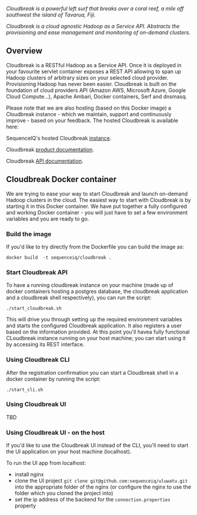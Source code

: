 
*Cloudbreak is a powerful left surf that breaks over a coral reef, a mile off southwest the island of Tavarua, Fiji.*

*Cloudbreak is a cloud agnostic Hadoop as a Service API. Abstracts the provisioning and ease management and monitoring of on-demand clusters.*

## Overview

Cloudbreak is a RESTful Hadoop as a Service API. Once it is deployed in your favourite servlet container exposes a REST API allowing to span up Hadoop clusters of arbitrary sizes on your selected cloud provider. Provisioning Hadoop has never been easier. Cloudbreak is built on the foundation of cloud providers API (Amazon AWS, Microsoft Azure, Google Cloud Compute...), Apache Ambari, Docker containers, Serf and dnsmasq.

Please note that we are also hosting (based on this Docker image) a Cloudbreak instance - which we maintain, support and continuously improve - based on your feedback. The hosted Cloudbreak is available here:

SequenceIQ's hosted Cloudbreak [instance](https://cloudbreak.sequenceiq.com/).

Cloudbreak [product documentation](http://sequenceiq.com/cloudbreak/).

Cloudbreak [API documentation](http://docs.cloudbreak.apiary.io/).


## Cloudbreak Docker container

We are trying to ease your way to start Cloudbreak and launch on-demand Hadoop clusters in the cloud. The easiest way to start with Cloudbreak is by starting it in  this Docker container. We have put together a fully configured and working Docker container - you will just have to set a few environment variables and you are ready to go.

### Build the image

If you'd like to try directly from the Dockerfile you can build the image as:
```
docker build  -t sequenceiq/cloudbreak .
```

### Start Cloudbreak API

To have a running cloudbreak instance on your machine (made up of docker containers hosting a postgres database, the cloudbreak application and a cloudbreak shell respectively), you can run the script:

```
./start_cloudbreak.sh
```

This will drive you through setting up the required environment variables and starts the configured Cloudbreak application. It also registers a user based on the information provided. At this point you'll havea fully functional CLoudbreak instance running on your host machine; you can start using it by accessing its  REST interface.


### Using Cloudbreak CLI

After the registration confirmation you can start a Cloudbreak shell in a docker container by running the script:

```
./start_cli.sh
```

### Using Cloudbreak UI 

TBD 

### Using Cloudbreak UI - on the host

If you'd like to use the Cloudbreak UI instead of the CLI, you'll need to start the UI application on your host machine (localhost).

To run the UI app from localhost:

* install nginx
* clone the UI project `git clone git@github.com:sequenceiq/uluwatu.git` into the appropriate folder of the nginx (or configure the nginx to use the folder which you cloned the project into)
* set the ip address of the backend for the `connection.properties` property



